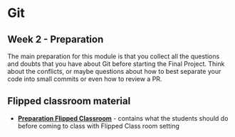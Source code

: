 # Git

## Week 2 - Preparation

The main preparation for this module is that you collect all the questions and doubts that you have about Git before starting the Final Project. Think about the conflicts, or maybe questions about how to best separate your code into small commits or even how to review a PR.

## Flipped classroom material

- **[Preparation Flipped Classroom](./preparation_flipped_classroom.md)** - contains what the students should do before coming to class with Flipped Class room setting
